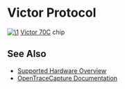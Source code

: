 # Victor Protocol

[![\1](../../assets/hardware/general/\2)](./File:Victor_70C_PCB_bottom.jpg.html)
[](./File:Victor_70C_PCB_bottom.jpg.html "Enlarge")
[Victor 70C](Victor_70C.html "Victor 70C") chip

## See Also
- [Supported Hardware Overview](../supported-hardware.md)
- [OpenTraceCapture Documentation](../../opentracecapture/overview.md)
